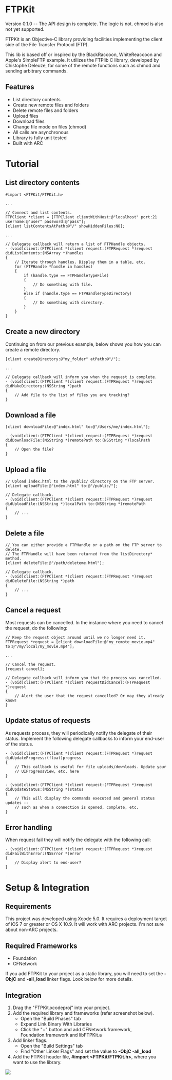 # FTPKit

Version 0.1.0 -- The API design is complete. The logic is not. chmod is also not yet supported.

FTPKit is an Objective-C library providing facilities implementing the client
side of the File Transfer Protocol (FTP).

This lib is based off or inspired by the BlackRaccoon, WhiteReaccoon and Apple's SimpleFTP
example. It utilizes the FTPlib C library, developed by Chistophe Deleuze,
for some of the remote functions such as chmod and sending arbitrary commands.

## Features

- List directory contents
- Create new remote files and folders
- Delete remote files and folders
- Upload files
- Download files
- Change file mode on files (chmod)
- All calls are asynchronous
- Library is fully unit tested
- Built with ARC

# Tutorial

## List directory contents

    #import <FTPKit/FTPKit.h>

    ...

    // Connect and list contents.
    FTPClient *client = [FTPClient clientWithHost:@"localhost" port:21 username:@"user" password:@"pass"];
    [client listContentsAtPath:@"/" showHiddenFiles:NO];

    ...

    // Delegate callback will return a list of FTPHandle objects.
    - (void)client:(FTPClient *)client request:(FTPRequest *)request didListContents:(NSArray *)handles
    {
        // Iterate through handles. Display them in a table, etc.
        for (FTPHandle *handle in handles)
        {
            if (handle.type == FTPHandleTypeFile)
            {
                // Do something with file.
            }
            else if (handle.type == FTPHandleTypeDirectory)
            {
                // Do something with directory.
            }
        }
    }

## Create a new directory

Continuing on from our previous example, below shows you how you can create a remote directory.

    [client createDirectory:@"my_folder" atPath:@"/"];

    ...

    // Delegate callback will inform you when the request is complete.
    - (void)client:(FTPClient *)client request:(FTPRequest *)request didMakeDirectory:(NSString *)path
    {
        // Add file to the list of files you are tracking?
    }

## Download a file

    [client downloadFile:@"index.html" to:@"/Users/me/index.html"];

    - (void)client:(FTPClient *)client request:(FTPRequest *)request didDownloadFile:(NSString *)remotePath to:(NSString *)localPath
    {
        // Open the file?
    }

## Upload a file
    
    // Upload index.html to the /public/ directory on the FTP server.
    [client uploadFile:@"index.html" to:@"/public/"];

    // Delegate callback.
    - (void)client:(FTPClient *)client request:(FTPRequest *)request didUploadFile:(NSString *)localPath to:(NSString *)remotePath
    {
        // ...
    }

## Delete a file

    // You can either provide a FTPHandle or a path on the FTP server to delete.
    // The FTPHandle will have been returned from the listDirectory* method.
    [client deleteFile:@"/path/deleteme.html"];

    // Delegate callback.
    - (void)client:(FTPClient *)client request:(FTPRequest *)request didDeleteFile:(NSString *)path
    {
        // ...
    }

## Cancel a request

Most requests can be cancelled. In the instance where you need to cancel the
request, do the following:

    // Keep the request object around until we no longer need it.
    FTPRequest *request = [client downloadFile:@"my_remote_movie.mp4" to:@"/my/local/my_movie.mp4"];

    ...

    // Cancel the request.
    [request cancel];

    // Delegate callback will inform you that the process was cancelled.
    - (void)client:(FTPClient *)client requestDidCancel:(FTPRequest *)request
    {
        // Alert the user that the request cancelled? Or may they already know!
    }

## Update status of requests

As requests process, they will periodically notify the delegate of their
status. Implement the following delegate callbacks to inform your end-user
of the status.

    - (void)client:(FTPClient *)client request:(FTPRequest *)request didUpdateProgress:(float)progress
    {
        // This callback is useful for file uploads/downloads. Update your
        // UIProgressView, etc. here
    }

    - (void)client:(FTPClient *)client request:(FTPRequest *)request didUpdateStatus:(NSString *)status
    {
        // This will display the commands executed and general status updates --
        // such as when a connection is opened, complete, etc.
    }
	
## Error handling

When request fail they will notify the delegate with the following call:

    - (void)client:(FTPClient *)client request:(FTPRequest *)request didFailWithError:(NSError *)error
    {
        // Display alert to end-user?
    }

# Setup & Integration

## Requirements

This project was developed using Xcode 5.0. It requires a deployment target of iOS 7 or greater or OS X 10.9. It will work with ARC projects. I'm not sure about non-ARC projects.

## Required Frameworks

- Foundation
- CFNetwork

If you add FTPKit to your project as a static library, you will need to set the **-ObjC** and **-all_load** linker flags. Look below for more details.

## Integration

1. Drag the "FTPKit.xcodeproj" into your project.
2. Add the required library and frameworks (refer screenshot below).
    - Open the "Build Phases" tab
    - Expand Link Binary With Libraries
    - Click the "+" button and add CFNetwork.framework, Foundation.framework and libFTPKit.a
3. Add linker flags.
    - Open the "Build Settings" tab
	- Find "Other Linker Flags" and set the value to **-ObjC -all_load**
4. Add the FTPKit header file, **#import <FTPKit/FTPKit.h>**, where you want to use the library.

![][1]


  [1]: https://dl.dropboxusercontent.com/u/55773661/FTPKit/xcode.png
